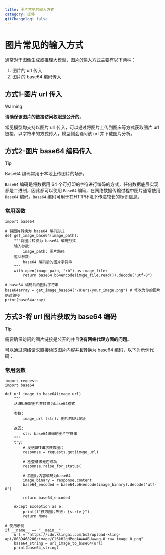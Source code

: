 ```yaml
---
title: 图片常见的输入方式
category: 迁移
gitChangelog: false
---
```


# 图片常见的输入方式

通常对于图像生成或推理大模型，图片的输入方式主要有以下两种：

1. 图片的 url 传入
2. 图片的 base64 编码传入

## 方式1-图片 url 传入

> [!WARNING]
> **请确保该图片的链接访问权限是公开的**。

常见模型均支持以图片 url 传入，可以通过将图片上传到图床等方式获取图片 url 链接，以字符串的方式传入，模型侧会访问该 url 并下载图片分析。


## 方式2-图片 base64 编码传入

> [!TIP]
> Base64 编码常用于本地上传图片的场景。

`Base64` 编码是将数据用 64 个可打印的字符进行编码的方式，任何数据底层实现都是二进制，因此都可以使用 `Base64` 编码，在网络数据传输过程中图片通常使用 `Base64` 编码。`Base64` 编码可用于在HTTP环境下传递较长的标识信息。

### 常用函数

```python[python]
import base64

# 将图片转换为 base64 编码形式
def get_image_base64(image_path):
    """将图片转换为 base64 编码形式
    输入参数:
        image_path: 图片路径
    返回参数:
        base64 编码后的图片字符串
    """
    with open(image_path, "rb") as image_file:
        return base64.b64encode(image_file.read()).decode("utf-8")

# base64 编码后的图片字符串
base64array = get_image_base64("/Users/your_image.png") # 修改为你的图片绝对路径
print(base64array)
```

## 方式3-将 url 图片获取为 base64 编码

> [!TIP]
> 需要确保访问的图片链接是公开的并且**没有网络代理方面的问题**。

可以通过网络请求直接读取图片内容并且转换为 base64 编码，以下为示例代码：

### 常用函数

```python[python]
import requests
import base64

def url_image_to_base64(image_url):
    """
    从URL获取图片并转换为base64格式
    
    参数:
        image_url (str): 图片的URL地址
        
    返回:
        str: base64编码的图片字符串
    """
    try:
        # 发送GET请求获取图片
        response = requests.get(image_url)
        
        # 检查请求是否成功
        response.raise_for_status()
        
        # 将图片内容编码为base64
        image_binary = response.content
        base64_encoded = base64.b64encode(image_binary).decode('utf-8')
        
        return base64_encoded
    
    except Exception as e:
        print(f"获取图片失败: {str(e)}")
        return None

# 使用示例
if __name__ == "__main__":
    url = "https://cdn.klingai.com/bs2/upload-kling-api/8089468206/image/Cl6kH2gHPegAAAAABUwweg-0_raw_image_0.png"
    base64_string = url_image_to_base64(url)
    print(base64_string)
```